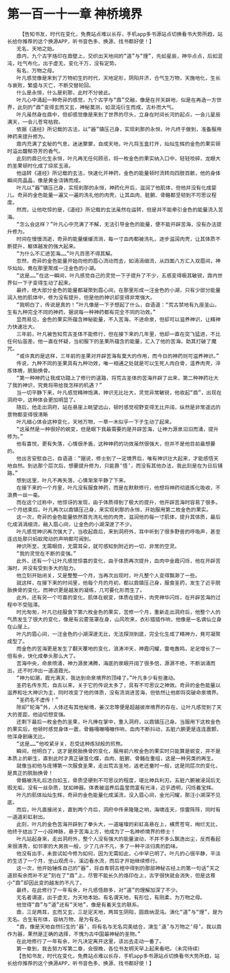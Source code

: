 # 第一百一十一章 神桥境界
        【告知书友，时代在变化，免费站点难以长存，手机app多书源站点切换看书大势所趋，站长给你推荐的这个换源APP，听书音色多、换源、找书都好使！】
       无名，天地之始。
       鼎内，九个古字烙印在鼎壁上，交织出天地间的“道”与“理”，先如星辰，神华点点，后如混沌，吐气布化，出于虚无，变化千万，没有定势。
       有名，万物之母。
       叶凡感觉像是来到了万物初生的时代，天地定形，阴阳并济，合气生万物，天施地化，生长与衰败，繁盛与灭亡，不断交替轮回。
       什么是永恒，什么是刹那，此时不分彼此。
       叶凡心中涌起一种奇异的感觉，九个古字与“鼎”交融，像是在开天辟地，似是在再造一方世界，此刻的“鼎”变得玄而又玄，神秘莫测，如混沌衍生而成，古朴而大气。
       叶凡虽然身在鼎中，但却感觉像是来到了世界的尽头，立身在时间长河的起点，一会儿星辰满天，一会儿苍穹枯寂。
       依据《道经》所记载的古法，以“器”镇压己身，实现刹那的永恒，叶凡终于做到，准备服用神药来提升修为。
       鼎内充满了玄秘的气息，迷迷蒙蒙，自成天地，叶凡将玉盒打开，灿灿生辉的金色的果实顿时溢出馥郁芬芳的香气。
       此刻的鼎已化生永恒，叶凡再无任何顾忌，将一枚金色的果实纳入口中，轻轻咬碎，龙眼大的圣果顿时化成了琼浆玉液。
       他运转《道经》所记载的玄法，快速化开神药，金色的能量顿时流转向四肢百骸，他的身体瞬间亮晶晶，像是黄金浇铸而成。
       叶凡以“器”镇压己身，实现刹那的永恒，神药化开后，滋润了他肌体，但他并没有化成婴儿。奇异的金色能量一遍又一遍的洗礼他的肉壳，让其血肉、脏腑、骨骼都坚韧到不可思议程度。
       然而，让他吃惊的是，《道经》所记载的玄法虽然在运转，但是并不能牵引金色的能量流入苦海。
       “怎么会这样？”叶凡心中充满了不解，无法引导金色的能量，便不能开辟苦海，没有办法提升修为。
       时间在慢慢流逝，奇异的能量缓缓流淌，每一寸血肉都被洗礼，逐步滋润肉壳，让其体质不断提升，躯体越发的强大起来。
       “为什么不汇进苦海……”叶凡百思不得其解。
       忽然，奇异的金色能量开始向他的眉心流动而去，如涓涓细流，从四面八方汇入双眉间，神华灿灿，竟在那里聚成一汪金色的小湖。
       “这是……”在这一瞬间，叶凡感觉自己的灵觉一下子提升了不少，五感变得极其敏锐，鼎内世界似一下子变得生动了起来。
       最终，绝大部分金色的能量都凝聚到眉心间，在那里形成一汪金色的小湖，只有少部分能量润入他的肌体中，修为没有提升，但是他的神识却变得非常强大。
       “我明白了，传说是真的！”叶凡像是一下子想起了什么，自语道：“荒古禁地有九座圣山，生有九种完全不同的神药，据说每一种神药都有完全不同的功效。”
       显而易见，金色的果实所蕴含神秘能量，不入苦海，不进命泉，但却可以滋养神识，让精神力快速壮大。
       三年前，叶凡被告知荒古圣体不能修行，但在接下来的几年里，他却一直在突飞猛进，不比任何仙苗差。他一直在怀疑，当初服下的圣果所蕴含的能量，汇入了他的苦海，助其打破了魔咒。
       “或许真的是这样，三年前的圣果对开辟苦海有莫大的作用，而今日的神药则可滋养神识。”
       传说，九种不同的圣果具有九种功效，唯一相通之处就是可以生死人肉白骨，温养肉壳，淬炼体魄，脱胎换骨。
       “第一种神药让我成功踏上了修行的道路，将荒古圣体的苦海开辟了出来，第二种神药壮大了我的神识，究竟将带给我怎样的机遇？”
       当一切平静下来，叶凡感觉精神饱满，神识无比壮大，灵觉异常敏锐，他收起“鼎”，出现在洞府中，这种体会更加明显了。
       随后，他走出洞府，站在悬崖上眺望远山，顿时感觉视野变得无比开阔，纵然是非常遥远的景物都变得很清晰
       叶凡细心体会这种变化，天地万物，一草一木似乎一下子生动了起来。
       “这虽然是一种很好的蜕变，但是眼下我最需要的是开辟苦海，让神力源泉汩汩而涌，提升修为。”
       他有喜悦，更有失落，心情很矛盾，这种神药的功效虽然很强大，但并不是他目前最想要的。
       他出言安慰自己，自语道：“据说，修士到了一定境界后，唯有神识壮大起来，才能感悟天地自然。到达那个层次后，想要提升修为，只能靠‘悟’，而没有其他办法，我此刻是在为日后铺路。”
       想到这里，叶凡不再失落，心情渐渐平静了下来。
       在接下来的一个月里，叶凡没有服食神药，而是在默默修行，他想将神药彻底炼化吸收，不浪费一丝一毫。
       而在这个过称中，他惊讶的发现，由于体质得到了极大的提升，他开辟苦海时容易了很多。一个月结束后，叶凡再次以鼎镇压己身，来实现刹那的永恒，开始服用第二枚金色的果实。
       这一次，奇异的金色能量依然首先洗礼他的肉壳，滋润他的每一寸肌体，提升其体质，最后化成涓涓细流，融入眉心间，让金色的小湖深邃了不少。
       叶凡感觉神识再次强大了，当收起鼎后，来到洞府外，耳中听到了很多野兽的呼吸声，甚至连远处那只蚂蚁爬动的声响都可闻到。
       神识所至，无需眼目，无需耳朵，就可感知到附近的一切，非常的空灵。
       “我的灵觉在不断的变强。”
       此外，还有一个让叶凡感觉惊喜的变化，由于体质再次提升，血肉中金霞闪烁，他在开辟苦海时，并没有受到多大的阻力。
       他立刻开始闭关，又是整整一个月，当再次出现时，叶凡整个人变得飘渺了一些。
       就这样，在接下来的时间里，他每个月的月初，都以鼎镇压己身，服食圣药，发生了近乎脱胎换骨的变化，而神识更是越发的凝练，几可要化形而生了。
       此外，还有另一个可喜的变化，肌体在蜕变，体质在提升，肉壳神华闪烁，在开辟苦海的过程中不受阻滞。
       时光匆匆，叶凡已经服食下第六枚金色的果实，苦修一个月，重新走出洞府后，他整个人的气质发生了很大的变化，像是有云雾笼罩在身，山风吹来，衣衫猎猎作响，他像是一名谪仙立身在山崖上。
       叶凡的眉心间，一汪金色的小湖深邃无比，无法探测到底，完全化生成了精神力，竟可凝聚成型了。
       而金色的苦海更是发生了翻天覆地的变化，浪涛冲天，神霞闪耀，雷电轰鸣，足足增长了一倍有余，快化成拳头那么大了。
       苦海中央，命泉喷涌，神力源泉沸腾，海底的泉眼开阔了很多倍，源源不绝，不断汹涌而出，还不时冲出一道道霞光。
       “神力如潮，霞光满天，我达到命泉境界的顶峰了。”叶凡多少有些激动。
       圣药名传东荒，自古以来，关于它的传说太多了，具有不可思议之神效。奇异的金色能量以滋养和壮大神识为主，同时改变了他的体质，没有流淌进苦海，但依然让他即将突破命泉境界。
       “圣药名不虚传！”
       除却“轮海”外，人体还有其他秘境，姜汉忠等便是超越彼岸境界的存在，让叶凡感觉到了天大的差距，他迫切想变强。
       还剩下最后一枚金色的圣果，叶凡捧在掌中，重入洞府，以鼎镇压己身。当服用下这枚金色的果实后，他顿时感觉身体一震，骨骼嘎嘣嘎嘣作响，血肉不断抖动，五脏六腑更是连连震颤，他浑身剧痛无比。
       “这是……”他咬紧牙关，忍受这种炼狱般的煎熬。
       瞬间，他明白了，这才是脱胎换骨的变化，服用前六枚金色的果实时只能算是蜕变，并不是本质上的新生，直到此时才真正破茧化蝶，血肉、脏腑、骨骼在重组，这是一种另类的再生。
       就像当初他与庞博第一次服食圣果，走出荒古圣地，返老还童时一般，这是同层次的变化，是真正的脱胎换骨！
       骨骼被洗礼后洁白如玉，骨质坚硬到不可思议的程度，堪比神兵利刃。五脏六腑被浸润后无瑕无垢，没有一丝杂质，犹如神器。体表被滋养后晶莹而富有光泽，近乎透明，闪烁着宝辉。
       叶凡的肌体灿灿生辉，奇异的金色能量化成溪流，没入眉心间，金光闪耀，那汪小湖深不见底。
       而后，叶凡直接闭关，直到两个月后，洞府中传来隆隆之响，海啸连天，惊雷阵阵，同时有一道道彩虹射出。
       此刻，叶凡的金色苦海开辟到了拳头大，一道璀璨的彩虹高悬在上，横贯苍穹，绚烂无比，他终于结出了一小段神脉，悬于苦海上方，他成为了一名神桥境界的修士！
       叶凡站起身来，走出洞府外，整个人没有强大的能量波动，不并不多么飘逸出尘，反而看起来很清秀，如邻家的大男孩一般，少了几许不凡，多了一种平淡归真的韵味。
       他没有出手，未尝试如今修为如何，因为无需如此，心中早已明了。叶凡的心很平静，平淡的生活了一个月，坐山观虎斗，溪边看水流，而后才开始继续修行。
       这一次，他开始锤炼自己的“器”，将自青铜古棺中得到的那部神秘古经上的第一句话“天之道损有余而补不足”刻在了“鼎”上，尽管不能长久的烙印在上，古字很快就会消失，但是这尊小“鼎”却因此变的越发的不凡了。
       最终，在此修行了一年有余，叶凡感悟颇多，对“道”的理解加深了不少。
       无名者谓道，出于虚无，为天地本始。有名谓天地，有形位，有刚柔，为万物之母。
       他觉得“鼎”与“道”还有“天地”，像是有着天生的联系。
       鼎，三足两耳，玄而又玄，三足定天地，两耳生阴阳，圆鼎纳混沌。演化“道”与“理”，是为无名。合生有形体，容纳万物，是为有名。
       “鼎，像是天地自然衍生的‘器’，将有名与无名完美结合，演生‘道’与万物之‘母’。我以鼎作为器，果然是正确的选择，不愧为古中国最神秘的圣物。”
       在此地修行了一年有余，叶凡决定离开这里，该出去走动一番了。
       第一章到，我去努力写第二章，会很晚，各位书友明天早上起来看吧。（未完待续）
       【告知书友，时代在变化，免费站点难以长存，手机app多书源站点切换看书大势所趋，站长给你推荐的这个换源APP，听书音色多、换源、找书都好使！】